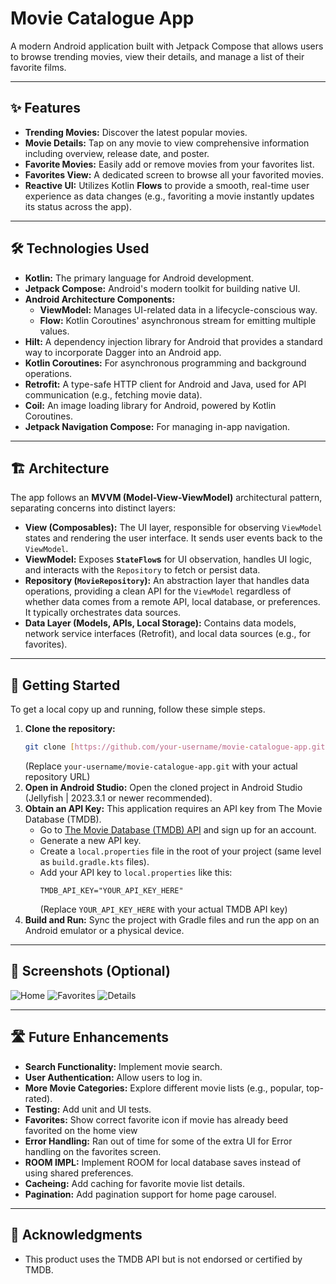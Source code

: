 # Movie Catalogue App

A modern Android application built with Jetpack Compose that allows users to browse trending movies, view their details, and manage a list of their favorite films.

---

## ✨ Features

* **Trending Movies:** Discover the latest popular movies.
* **Movie Details:** Tap on any movie to view comprehensive information including overview, release date, and poster.
* **Favorite Movies:** Easily add or remove movies from your favorites list.
* **Favorites View:** A dedicated screen to browse all your favorited movies.
* **Reactive UI:** Utilizes Kotlin **Flows** to provide a smooth, real-time user experience as data changes (e.g., favoriting a movie instantly updates its status across the app).

---

## 🛠️ Technologies Used

* **Kotlin:** The primary language for Android development.
* **Jetpack Compose:** Android's modern toolkit for building native UI.
* **Android Architecture Components:**
    * **ViewModel:** Manages UI-related data in a lifecycle-conscious way.
    * **Flow:** Kotlin Coroutines' asynchronous stream for emitting multiple values.
* **Hilt:** A dependency injection library for Android that provides a standard way to incorporate Dagger into an Android app.
* **Kotlin Coroutines:** For asynchronous programming and background operations.
* **Retrofit:** A type-safe HTTP client for Android and Java, used for API communication (e.g., fetching movie data).
* **Coil:** An image loading library for Android, powered by Kotlin Coroutines.
* **Jetpack Navigation Compose:** For managing in-app navigation.

---

## 🏗️ Architecture

The app follows an **MVVM (Model-View-ViewModel)** architectural pattern, separating concerns into distinct layers:

* **View (Composables):** The UI layer, responsible for observing `ViewModel` states and rendering the user interface. It sends user events back to the `ViewModel`.
* **ViewModel:** Exposes **`StateFlow`s** for UI observation, handles UI logic, and interacts with the `Repository` to fetch or persist data.
* **Repository (`MovieRepository`):** An abstraction layer that handles data operations, providing a clean API for the `ViewModel` regardless of whether data comes from a remote API, local database, or preferences. It typically orchestrates data sources.
* **Data Layer (Models, APIs, Local Storage):** Contains data models, network service interfaces (Retrofit), and local data sources (e.g., for favorites).

---

## 🚀 Getting Started

To get a local copy up and running, follow these simple steps.

1.  **Clone the repository:**
    ```bash
    git clone [https://github.com/your-username/movie-catalogue-app.git](https://github.com/your-username/movie-catalogue-app.git)
    ```
    (Replace `your-username/movie-catalogue-app.git` with your actual repository URL)
2.  **Open in Android Studio:**
    Open the cloned project in Android Studio (Jellyfish | 2023.3.1 or newer recommended).
3.  **Obtain an API Key:**
    This application requires an API key from The Movie Database (TMDB).
    * Go to [The Movie Database (TMDB) API](https://www.themoviedb.org/documentation/api) and sign up for an account.
    * Generate a new API key.
    * Create a `local.properties` file in the root of your project (same level as `build.gradle.kts` files).
    * Add your API key to `local.properties` like this:
        ```properties
        TMDB_API_KEY="YOUR_API_KEY_HERE"
        ```
        (Replace `YOUR_API_KEY_HERE` with your actual TMDB API key)
4.  **Build and Run:**
    Sync the project with Gradle files and run the app on an Android emulator or a physical device.

---

## 📸 Screenshots (Optional)
![Home](https://github.com/user-attachments/assets/8c51e221-8746-42c0-94cb-dcd059f83e2c)
![Favorites](https://github.com/user-attachments/assets/f0916cbc-8528-466a-b39f-82d38de6fb23)
![Details](https://github.com/user-attachments/assets/46cfc208-34d2-4f0c-8587-c44c86f1485e)

---

## 🛣️ Future Enhancements

* **Search Functionality:** Implement movie search.
* **User Authentication:** Allow users to log in.
* **More Movie Categories:** Explore different movie lists (e.g., popular, top-rated).
* **Testing:** Add unit and UI tests.
* **Favorites:** Show correct favorite icon if movie has already beed favorited on the home view
* **Error Handling:** Ran out of time for some of the extra UI for Error handling on the favorites screen.
* **ROOM IMPL:** Implement ROOM for local database saves instead of using shared preferences.
* **Cacheing:** Add caching for favorite movie list details.
* **Pagination:** Add pagination support for home page carousel.

---

## 🙏 Acknowledgments

* This product uses the TMDB API but is not endorsed or certified by TMDB.
